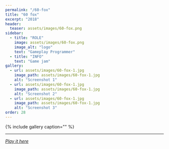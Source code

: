 ```yaml
---
permalink: "/60-fox"
title: "60 fox"
excerpt: "2018"
header:
  teaser: assets/images/60-fox.png
sidebar:
  - title: "ROLE"
    image: assets/images/60-fox.png
    image_alt: "logo"
    text: "Gameplay Programmer"
  - title: "INFO"
    text: "Game jam"
gallery:
  - url: assets/images/60-fox-1.jpg
    image_path: assets/images/60-fox-1.jpg
    alt: "Screenshot 1"
  - url: assets/images/60-fox-1.jpg
    image_path: assets/images/60-fox-1.jpg
    alt: "Screenshot 2"
  - url: assets/images/60-fox-1.jpg
    image_path: assets/images/60-fox-1.jpg
    alt: "Screenshot 3"
order: 28
---
```


{% include gallery caption="" %}



------







[*Play it here*]()
